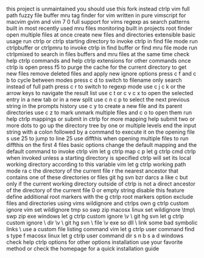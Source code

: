 this project is unmaintained you should use this fork instead ctrlp vim full path fuzzy file buffer mru tag finder for vim written in pure vimscript for macvim gvim and vim 7 0 full support for vims regexp as search patterns built in most recently used mru files monitoring built in projects root finder open multiple files at once create new files and directories extensible basic usage run ctrlp or ctrlp starting directory to invoke ctrlp in find file mode run ctrlpbuffer or ctrlpmru to invoke ctrlp in find buffer or find mru file mode run ctrlpmixed to search in files buffers and mru files at the same time check help ctrlp commands and help ctrlp extensions for other commands once ctrlp is open press f5 to purge the cache for the current directory to get new files remove deleted files and apply new ignore options press c f and c b to cycle between modes press c d to switch to filename only search instead of full path press c r to switch to regexp mode use c j c k or the arrow keys to navigate the result list use c t or c v c x to open the selected entry in a new tab or in a new split use c n c p to select the next previous string in the prompts history use c y to create a new file and its parent directories use c z to mark unmark multiple files and c o to open them run help ctrlp mappings or submit in ctrlp for more mapping help submit two or more dots to go up the directory tree by one or multiple levels end the input string with a colon followed by a command to execute it on the opening file s use 25 to jump to line 25 use diffthis when opening multiple files to run diffthis on the first 4 files basic options change the default mapping and the default command to invoke ctrlp vim let g ctrlp map c p let g ctrlp cmd ctrlp when invoked unless a starting directory is specified ctrlp will set its local working directory according to this variable vim let g ctrlp working path mode ra c the directory of the current file r the nearest ancestor that contains one of these directories or files git hg svn bzr darcs a like c but only if the current working directory outside of ctrlp is not a direct ancestor of the directory of the current file 0 or empty string disable this feature define additional root markers with the g ctrlp root markers option exclude files and directories using vims wildignore and ctrlps own g ctrlp custom ignore vim set wildignore tmp so swp zip macosx linux set wildignore \tmp\ swp zip exe windows let g ctrlp custom ignore \v \ git hg svn let g ctrlp custom ignore \ dir \v \ git hg svn \ file \v exe so dll \ link some bad symbolic links \ use a custom file listing command vim let g ctrlp user command find s type f macosx linux let g ctrlp user command dir s n b s a d windows check help ctrlp options for other options installation use your favorite method or check the homepage for a quick installation guide